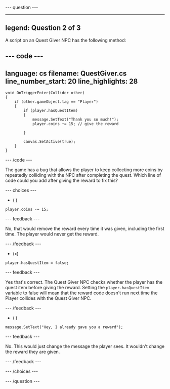 
--- question ---

---
legend: Question 2 of 3
---

A script on an Quest Giver NPC has the following method:

--- code ---
---
language: cs
filename: QuestGiver.cs
line_number_start: 20
line_highlights: 28
---
    void OnTriggerEnter(Collider other)
    {
        if (other.gameObject.tag == "Player")
        {
            if (player.hasQuestItem)
            {
                message.SetText("Thank you so much!");
                player.coins += 15; // give the reward

            }

            canvas.SetActive(true);
        }
    }
--- /code ---

The game has a bug that allows the player to keep collecting more coins by repeatedly colliding with the NPC after completing the quest. Which line of code could you add after giving the reward to fix this?

--- choices ---

- ( ) 
```
player.coins -= 15;
```

  --- feedback ---

  No, that would remove the reward every time it was given, including the first time. The player would never get the reward.

  --- /feedback ---

- (x) 
```
player.hasQuestItem = false;
```

  --- feedback ---

Yes that's correct. The Quest Giver NPC checks whether the player has the quest item before giving the reward. Setting the `player.hasQuestItem` variable to false will mean that the reward code doesn't run next time the Player collides with the Quest Giver NPC. 

  --- /feedback ---

- ( ) 
```
message.SetText("Hey, I already gave you a reward");
```

  --- feedback ---

No. This would just change the message the player sees. It wouldn't change the reward they are given. 

  --- /feedback ---

--- /choices ---

--- /question ---

